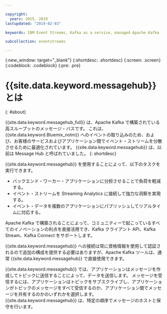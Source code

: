 ```yaml
---

copyright:
  years: 2015, 2019
lastupdated: "2019-02-03"

keywords: IBM Event Streams, Kafka as a service, managed Apache Kafka

subcollection: eventstreams

---
```


{:new_window: target="_blank"}
{:shortdesc: .shortdesc}
{:screen: .screen}
{:codeblock: .codeblock}
{:pre: .pre}

# {{site.data.keyword.messagehub}} とは
{: #about}

{{site.data.keyword.messagehub_full}} は、Apache Kafka で構築されている高スループットのメッセージ・バスです。 これは、{{site.data.keyword.Bluemix_notm}} へのイベントの取り込みのため、および、お客様のサービスおよびアプリケーション間でイベント・ストリームを分散させるために最適化されています。 {{site.data.keyword.messagehub}} は、以前は Message Hub と呼ばれていました。
{: shortdesc}

{{site.data.keyword.messagehub}} を使用することによって、以下のタスクを実行できます。

* バックエンド・ワーカー・アプリケーションに分担させることで負荷を軽減する。
* イベント・ストリームを Streaming Analytics に接続して強力な洞察を実現する。
* イベント・データを複数のアプリケーションにパブリッシュしてリアルタイムに対応する。

Apache Kafka で構築されることによって、コミュニティーで起こっているすべてのイノベーションの利点を直接活用でき、Kafka クライアント API、Kafka Stream、Kafka Connect をサポートします。

{{site.data.keyword.messagehub}} への接続は常に資格情報を使用して認証されるので追加の構成を提供する必要はありますが、Apache Kafka ツールは、通常 {{site.data.keyword.messagehub}} で直接使用できます。

{{site.data.keyword.messagehub}} では、アプリケーションはメッセージを作成してトピックに送信することによって、データを送信します。 メッセージを受信するには、アプリケーションはトピックをサブスクライブし、アプリケーションがトピックのメッセージをすべて受信するのか、アプリケーション間でメッセージを共有するのかのいずれかを選択します。
{{site.data.keyword.messagehub}} は、特定の順序でメッセージのホストと保守を行います。 




